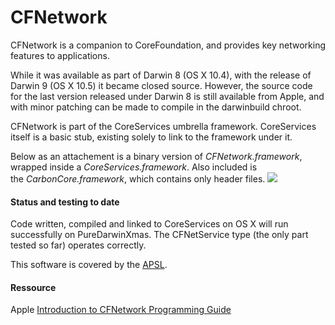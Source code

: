 CFNetwork
=========

CFNetwork is a companion to CoreFoundation, and provides key networking features to applications.

While it was available as part of Darwin 8 (OS X 10.4), with the release of Darwin 9 (OS X 10.5) it became closed source. However, the source code for the last version released under Darwin 8 is still available from Apple, and with minor patching can be made to compile in the darwinbuild chroot.

CFNetwork is part of the CoreServices umbrella framework. CoreServices itself is a basic stub, existing solely to link to the framework under it.


Below as an attachement is a binary version of <span style="font-style:italic">CFNetwork.framework</span>, wrapped inside a <span style="font-style:italic">CoreServices.framework</span>.
Also included is the <span style="font-style:italic">CarbonCore.framework</span>, which contains only header files.
[![](../_/rsrc/1237638428965/developers/cfnetwork/CoreServicesPureFoundation.png)](cfnetwork/CoreServicesPureFoundation.png%3Fattredirects=0)
#### Status and testing to date
Code written, compiled and linked to CoreServices on OS X will run successfully on PureDarwinXmas.
The CFNetService type (the only part tested so far) operates correctly.

This software is covered by the [APSL](../legal/apsl.html).
#### Ressource
Apple [Introduction to CFNetwork Programming Guide](http://developer.apple.com/DOCUMENTATION/Networking/Conceptual/CFNetwork/Introduction/chapter_1_section_1.html)
